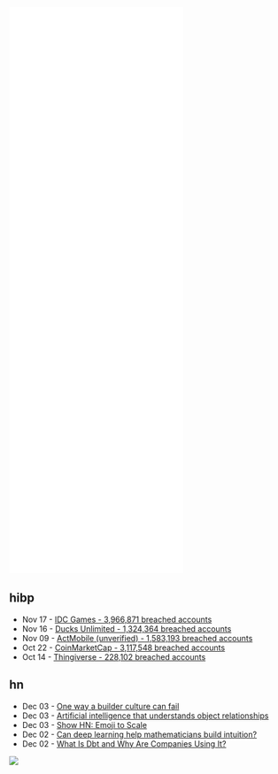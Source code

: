 ![Metrics](https://raw.githubusercontent.com/phixion/phixion/master/metrics.svg)

## hibp

<!--
for https://github.com/phixion/phixion/blob/main/.github/workflows/feeds.yml
-->
<!--START_SECTION:haveibeenpwnd-->
- Nov 17 - [IDC Games - 3,966,871 breached accounts](https://haveibeenpwned.com/PwnedWebsites#IDCGames)
- Nov 16 - [Ducks Unlimited - 1,324,364 breached accounts](https://haveibeenpwned.com/PwnedWebsites#DucksUnlimited)
- Nov 09 - [ActMobile (unverified) - 1,583,193 breached accounts](https://haveibeenpwned.com/PwnedWebsites#ActMobile)
- Oct 22 - [CoinMarketCap - 3,117,548 breached accounts](https://haveibeenpwned.com/PwnedWebsites#CoinMarketCap)
- Oct 14 - [Thingiverse - 228,102 breached accounts](https://haveibeenpwned.com/PwnedWebsites#Thingiverse)
<!--END_SECTION:haveibeenpwnd-->

## hn

<!--
for https://github.com/phixion/phixion/blob/main/.github/workflows/feeds.yml
-->
<!--START_SECTION:hn-->
- Dec 03 - [One way a builder culture can fail](http://rachelbythebay.com/w/2021/12/02/build/)
- Dec 03 - [Artificial intelligence that understands object relationships](https://news.mit.edu/2021/ai-object-relationships-image-generation-1129)
- Dec 03 - [Show HN: Emoji to Scale](https://javier.xyz/emoji-to-scale/)
- Dec 02 - [Can deep learning help mathematicians build intuition?](https://theconversation.com/mathematical-discoveries-take-intuition-and-creativity-and-now-a-little-help-from-ai-172900)
- Dec 02 - [What Is Dbt and Why Are Companies Using It?](https://seattledataguy.substack.com/p/what-is-dbt-and-why-are-companies)
<!--END_SECTION:hn-->

<!--
for https://yhype.me
-->
![](https://hit.yhype.me/github/profile?user_id=13013670)
